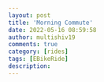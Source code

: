 ```yaml
---
layout: post
title: 'Morning Commute'
date: 2022-05-16 08:59:58
author: multishiv19
comments: true
category: [rides]
tags: [EBikeRide]
description: 
---
```


<div width='100%' class='strava-embed-placeholder' data-embed-type='activity' data-embed-id='7154230560'></div>
<script src='https://strava-embeds.com/embed.js'></script>

